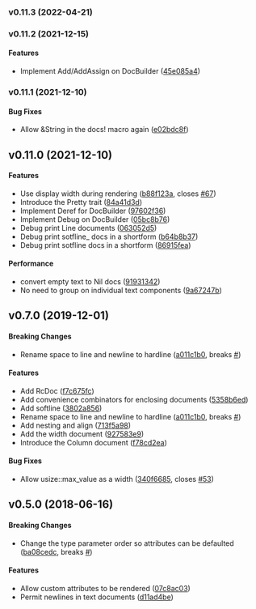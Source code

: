 <a name="v0.11.3"></a>
### v0.11.3 (2022-04-21)




<a name="v0.11.2"></a>
### v0.11.2 (2021-12-15)


#### Features

*   Implement Add/AddAssign on DocBuilder ([45e085a4](https://github.com/Marwes/pretty.rs/commit/45e085a4bd5737c66be8654ab30dae2fd6aa5a08))



<a name="v0.11.1"></a>
### v0.11.1 (2021-12-10)


#### Bug Fixes

*   Allow &String in the docs! macro again ([e02bdc8f](https://github.com/Marwes/pretty.rs/commit/e02bdc8f24f251a496529fc79fcb243da816ddee))



<a name="v0.11.0"></a>
## v0.11.0 (2021-12-10)


#### Features

*   Use display width during rendering ([b88f123a](https://github.com/Marwes/pretty.rs/commit/b88f123a3dba6f2f269d4c9f38961765238983a8), closes [#67](https://github.com/Marwes/pretty.rs/issues/67))
*   Introduce the Pretty trait ([84a41d3d](https://github.com/Marwes/pretty.rs/commit/84a41d3daf2adfb6d3d8aa5806e12ff26bd4e3b7))
*   Implement Deref for DocBuilder ([97602f36](https://github.com/Marwes/pretty.rs/commit/97602f36aff8c0a3a5895a9d6348fea424a5fb2c))
*   Implement Debug on DocBuilder ([05bc8b76](https://github.com/Marwes/pretty.rs/commit/05bc8b76e05fc8dd0fbd425987c5597dab8a860c))
*   Debug print Line documents ([063052d5](https://github.com/Marwes/pretty.rs/commit/063052d5ac4ef484ab3988547fa373824ed975fd))
*   Debug print sotfline_ docs in a shortform ([b64b8b37](https://github.com/Marwes/pretty.rs/commit/b64b8b37f5cb23830ce37ce0ee475af5a28998ed))
*   Debug print sotfline docs in a shortform ([86915fea](https://github.com/Marwes/pretty.rs/commit/86915fea79ddcb02f1cc32f6f23229a3dbd9fee5))

#### Performance

*   convert empty text to Nil docs ([91931342](https://github.com/Marwes/pretty.rs/commit/91931342315c0500f93cfbf3f4f97f774d2192ae))
*   No need to group on individual text components ([9a67247b](https://github.com/Marwes/pretty.rs/commit/9a67247b725380607d315e8117cf757eca5f0b82))



<a name="v0.7.0"></a>
## v0.7.0 (2019-12-01)


#### Breaking Changes

*   Rename space to line and newline to hardline ([a011c1b0](https://github.com/Marwes/pretty.rs/commit/a011c1b05d26257c5b529eaa973073d94522225c), breaks [#](https://github.com/Marwes/pretty.rs/issues/))

#### Features

*   Add RcDoc ([f7c675fc](https://github.com/Marwes/pretty.rs/commit/f7c675fc9d6eb2142f71033cffa4bfac5749b1bc))
*   Add convenience combinators for enclosing documents ([5358b6ed](https://github.com/Marwes/pretty.rs/commit/5358b6edd562b082ec9f1f89503f2eea7f2f8aaa))
*   Add softline ([3802a856](https://github.com/Marwes/pretty.rs/commit/3802a8566c51ec2819ab485b194d0e14f6ccc1c0))
*   Rename space to line and newline to hardline ([a011c1b0](https://github.com/Marwes/pretty.rs/commit/a011c1b05d26257c5b529eaa973073d94522225c), breaks [#](https://github.com/Marwes/pretty.rs/issues/))
*   Add nesting and align ([713f5a98](https://github.com/Marwes/pretty.rs/commit/713f5a984d8bea0afa0f82af92b0b5148f853b4b))
*   Add the width document ([927583e9](https://github.com/Marwes/pretty.rs/commit/927583e948f979966626d0819acffbba1522acda))
*   Introduce the Column document ([f78cd2ea](https://github.com/Marwes/pretty.rs/commit/f78cd2ea9b366a9d2d1ae1a2fd93adf1807ff20b))

#### Bug Fixes

*   Allow usize::max_value as a width ([340f6685](https://github.com/Marwes/pretty.rs/commit/340f6685ca08cd7adaee1599efaec8b4b403c137), closes [#53](https://github.com/Marwes/pretty.rs/issues/53))



<a name="v0.5.0"></a>
## v0.5.0 (2018-06-16)


#### Breaking Changes

*   Change the type parameter order so attributes can be defaulted ([ba08cedc](https://github.com/Marwes/pretty.rs/commit/ba08cedcdfe2ce117d757ab5bc0fcfb4d2a7a6b6), breaks [#](https://github.com/Marwes/pretty.rs/issues/))

#### Features

*   Allow custom attributes to be rendered ([07c8ac03](https://github.com/Marwes/pretty.rs/commit/07c8ac03178c00a3d28a02b7395701b59d6abe4d))
*   Permit newlines in text documents ([d11ad4be](https://github.com/Marwes/pretty.rs/commit/d11ad4bee656f67fba42fcc50988d7aa7a271a7e))
